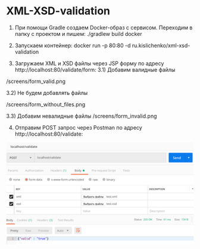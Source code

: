 # XML-XSD-validation

1) При помощи Gradle создаем Docker-образ с сервисом. Переходим в папку с проектом и пишем:
./gradlew build docker

2) Запускаем контейнер:
docker run -p 80:80 -d ru.kislichenko/xml-xsd-validation

3) Загружаем XML и XSD файлы через JSP форму по адресу http://localhost:80/validate/form:
3.1) Добавим валидные файлы

/screens/form_valid.png

3.2) Не будем добавлять файлы

/screens/form_without_files.png

3.3) Добавим невалидные файлы
/screens/form_invalid.png

4) Отправим POST запрос через Postman по адресу http://localhost:80/validate:

![Postman request](/screens/poatman.png)
